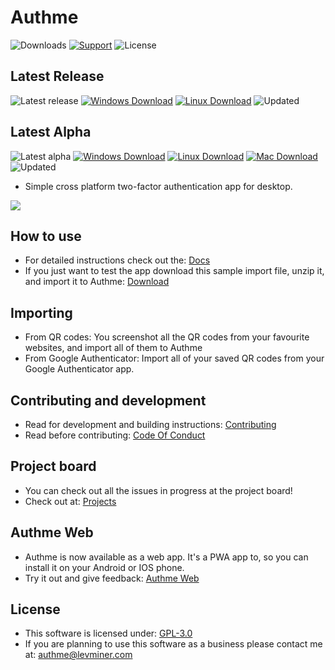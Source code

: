 # Authme

![Downloads](https://img.shields.io/github/downloads/levminer/authme/total?style=for-the-badge)
[![Support](https://img.shields.io/badge/Support-PayPal-blue?style=for-the-badge)](https://paypal.me/levminer)
![License](https://img.shields.io/github/license/levminer/authme?style=for-the-badge)

## Latest Release

![Latest release](https://img.shields.io/github/package-json/v/levminer/authme/main?label=Release&style=for-the-badge)
[![Windows Download](https://img.shields.io/badge/Windows-Download-brightgreen?style=for-the-badge)](https://api.levminer.com/api/v1/authme/release/windows)
[![Linux Download](https://img.shields.io/badge/Linux-Download-brightgreen?style=for-the-badge)](https://api.levminer.com/api/v1/authme/release/linux)
![Updated](https://img.shields.io/github/last-commit/levminer/authme/main?color=yellowgreen&label=Updated&style=for-the-badge)

## Latest Alpha

![Latest alpha](https://img.shields.io/github/package-json/v/levminer/authme/dev?label=Alpha&style=for-the-badge)
[![Windows Download](https://img.shields.io/badge/Windows-Download-brightgreen?style=for-the-badge)](https://api.levminer.com/api/v1/authme/alpha/windows)
[![Linux Download](https://img.shields.io/badge/Linux-Download-brightgreen?style=for-the-badge)](https://api.levminer.com/api/v1/authme/alpha/linux)
[![Mac Download](https://img.shields.io/badge/Mac-Download-brightgreen?style=for-the-badge)](https://api.levminer.com/api/v1/authme/alpha/mac)
![Updated](https://img.shields.io/github/last-commit/levminer/authme/dev?color=yellowgreen&label=Updated&style=for-the-badge)

-   Simple cross platform two-factor authentication app for desktop.

<img src="https://raw.githubusercontent.com/Levminer/authme/main/screenshots/screenshot.png?raw=true">

## How to use

-   For detailed instructions check out the: [Docs](https://docs.authme.levminer.com/#/import?id=import)
-   If you just want to test the app download this sample import file, unzip it, and import it to Authme: [Download](https://github.com/Levminer/authme/blob/main/sample/authme_import_sample.zip?raw=true)

## Importing

-   From QR codes: You screenshot all the QR codes from your favourite websites, and import all of them to Authme
-   From Google Authenticator: Import all of your saved QR codes from your Google Authenticator app.

## Contributing and development

-   Read for development and building instructions: [Contributing](https://github.com/Levminer/authme/blob/main/.github/CONTRIBUTING.md)
-   Read before contributing: [Code Of Conduct](https://github.com/Levminer/authme/blob/main/.github/CODE_OF_CONDUCT.md)

## Project board

-   You can check out all the issues in progress at the project board!
-   Check out at: [Projects](https://github.com/Levminer/authme/projects/1)

## Authme Web

-   Authme is now available as a web app. It's a PWA app to, so you can install it on your Android or IOS phone.
-   Try it out and give feedback: [Authme Web](https://github.com/levminer/authme-web)

## License

-   This software is licensed under: [GPL-3.0](https://github.com/Levminer/authme/blob/main/LICENSE.md)
-   If you are planning to use this software as a business please contact me at: <authme@levminer.com>
